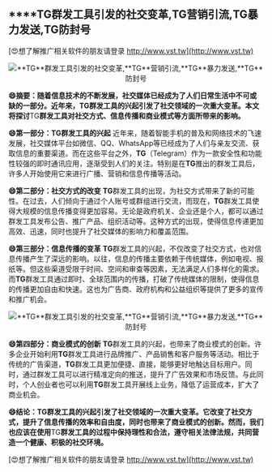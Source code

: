 ## ****TG**群发工具引发的社交变革,**TG**营销引流,**TG**暴力发送,**TG**防封号**

[😍想了解推广相关软件的朋友请登录 http://www.vst.tw](http://www.vst.tw)

 <center><img src="https://vst.tw/MP4/tuiguang/png/1.png" alt="**TG**群发工具引发的社交变革,**TG**营销引流,**TG**暴力发送,**TG**防封号"></center>

**😄摘要：随着信息技术的不断发展，社交媒体已经成为了人们日常生活中不可或缺的一部分。近年来，**TG**群发工具的兴起引发了社交领域的一次重大变革。本文将探讨**TG**群发工具对社交方式、信息传播和商业模式等方面所带来的影响。**

**😄第一部分：**TG**群发工具的兴起**
近年来，随着智能手机的普及和网络技术的飞速发展，社交媒体平台如微信、QQ、WhatsApp等已经成为了人们与亲友交流、获取信息的重要渠道。而在这些平台之外，**TG**（Telegram）作为一款安全性和功能性较强的即时通讯应用，逐渐受到人们的关注。特别是在**TG**推出的群发工具后，许多人开始使用它来进行广播、营销和信息传播等活动。

**😄第二部分：社交方式的改变**
**TG**群发工具的出现，为社交方式带来了新的可能性。在过去，人们倾向于通过个人账号或群组进行交流，而现在，**TG**群发工具使得大规模的信息传播变得更加容易。无论是政府机关、企业还是个人，都可以通过群发工具发布公告、推广产品、组织活动等。这种方式的出现，使得信息传递更加高效、迅速，同时也提升了社交媒体的影响力和覆盖范围。

**😄第三部分：信息传播的变革**
**TG**群发工具的兴起，不仅改变了社交方式，也对信息传播产生了深远的影响。以往，信息的传播主要依赖于传统媒体，例如电视、报纸等。但这些渠道受限于时间、空间和审查等因素，无法满足人们多样化的需求。而**TG**群发工具通过即时、全球范围内的传播，打破了传统媒体的限制，使得信息的传播更加自由和快速。这也为广告商、政府机构和公益组织等提供了更多的宣传和推广机会。

 <center><img src="https://vst.tw/MP4/tuiguang/png/3.png" alt="**TG**群发工具引发的社交变革,**TG**营销引流,**TG**暴力发送,**TG**防封号"></center>

**😄第四部分：商业模式的创新**
**TG**群发工具的兴起，也带来了商业模式的创新。许多企业开始利用**TG**群发工具进行品牌推广、产品销售和客户服务等活动。相比于传统的广告渠道，**TG**群发工具更加便捷、直接，能够更好地触达目标用户。同时，通过群发工具可以进行精准定向的推送，提升了广告效果和市场反馈。与此同时，个人创业者也可以利用**TG**群发工具开展线上业务，降低了运营成本，扩大了商业机会。

**😄结论：**TG**群发工具的兴起引发了社交领域的一次重大变革。它改变了社交方式，提升了信息传播的效率和自由度，同时也带来了商业模式的创新。然而，我们也应该在使用**TG**群发工具的过程中保持理性和合法，遵守相关法律法规，共同营造一个健康、积极的社交环境。**

[😍想了解推广相关软件的朋友请登录 http://www.vst.tw](http://www.vst.tw)



